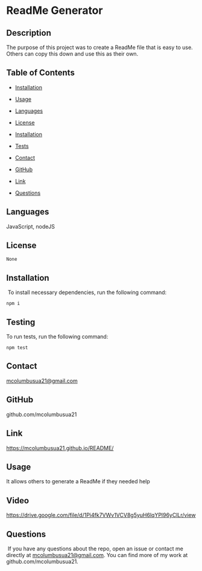 # ReadMe Generator


## Description 
The purpose of this project was to create a ReadMe file that is easy to use. Others can copy this down and use this as their own.

## Table of Contents
* [Installation](#installation)
​
* [Usage](#usage)

* [Languages](#languages)
​
* [License](#license)

* [Installation](#installation)

* [Tests](#testing)

* [Contact](#contact)

* [GitHub](#GitHub)

* [Link](#link)
​
* [Questions](#questions)

## Languages
JavaScript, nodeJS

## License


```
None
```

## Installation
​
To install necessary dependencies, run the following command:
​


```
npm i
```


## Testing 
To run tests, run the following command:
​
```
npm test
```


## Contact 
mcolumbusua21@gmail.com

## GitHub
github.com/mcolumbusua21

## Link 
https://mcolumbusua21.github.io/README/

## Usage 
It allows others to generate a ReadMe if they needed help

## Video
https://drive.google.com/file/d/1Pi4fk7VWv1VCV8g5yuH6lqYPl96yClLr/view
## Questions
​
If you have any questions about the repo, open an issue or contact me directly at mcolumbusua21@gmail.com. You can find more of my work at github.com/mcolumbusua21.
